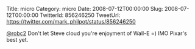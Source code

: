 Title: micro
Category: micro
Date: 2008-07-12T00:00:00
Slug: 2008-07-12T00:00:00
TwitterId: 856246250
TweetUrl: https://twitter.com/mark_philpot/status/856246250

[@robc2](https://twitter.com/robc2) Don't let Steve cloud you're enjoyment of Wall-E =)  IMO Pixar's best yet.